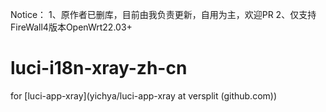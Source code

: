 Notice：
1、原作者已删库，目前由我负责更新，自用为主，欢迎PR
2、仅支持FireWall4版本OpenWrt22.03+
# luci-i18n-xray-zh-cn
for [luci-app-xray](yichya/luci-app-xray at versplit (github.com))
